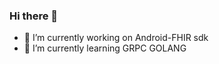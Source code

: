 ### Hi there 👋


- 🔭 I’m currently working on Android-FHIR sdk
- 🌱 I’m currently learning GRPC GOLANG

